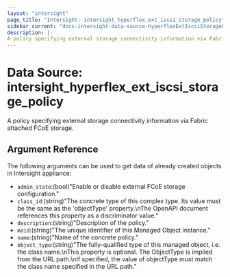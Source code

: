 ```yaml
---
layout: "intersight"
page_title: "Intersight: intersight_hyperflex_ext_iscsi_storage_policy"
sidebar_current: "docs-intersight-data-source-hyperflexExtIscsiStoragePolicy"
description: |-
A policy specifying external storage connectivity information via Fabric attached FCoE storage.
---
```


# Data Source: intersight_hyperflex_ext_iscsi_storage_policy
A policy specifying external storage connectivity information via Fabric attached FCoE storage.
## Argument Reference
The following arguments can be used to get data of already created objects in Intersight appliance:
* `admin_state`:(bool)"Enable or disable external FCoE storage configuration."
* `class_id`:(string)"The concrete type of this complex type. Its value must be the same as the 'objectType' property.\nThe OpenAPI document references this property as a discriminator value."
* `description`:(string)"Description of the policy."
* `moid`:(string)"The unique identifier of this Managed Object instance."
* `name`:(string)"Name of the concrete policy."
* `object_type`:(string)"The fully-qualified type of this managed object, i.e. the class name.\nThis property is optional. The ObjectType is implied from the URL path.\nIf specified, the value of objectType must match the class name specified in the URL path."
